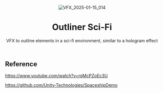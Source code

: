 <header>

![VFX_2025-01-15_014](https://github.com/user-attachments/assets/0ab13bf2-08af-4453-913d-a4753e985036)

# Outliner Sci-Fi

VFX to outline elements in a sci-fi environment, similar to a hologram effect

</header>

## Reference

https://www.youtube.com/watch?v=rqMcPZoEc3U

https://github.com/Unity-Technologies/SpaceshipDemo
